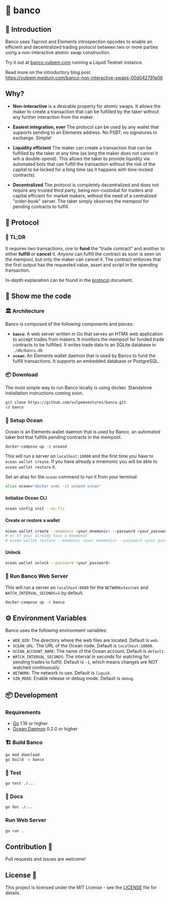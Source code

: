 # 🏦 banco

## 📖 Introduction

Banco uses Taproot and Elements introspection opcodes to enable an efficient and decentralized trading protocol between two or more parties using a non-interactive atomic swap construction.

Try it out at [banco.vulpem.com](https://banco.vulpem.com) running a Liquid Testnet instance.

Read more on the introductory blog post https://vulpem.medium.com/banco-non-interactive-swaps-00d042791e06

## Why?

- **Non-interactive** is a desirable property for atomic swaps. It allows the maker to create a transaction that can be fulfilled by the taker without any further interaction from the maker.

- **Easiest integration, ever** The protocol can be used by any wallet that supports sending to an Elements address. No PSBT, no signatures to exchange. Simple!

- **Liquidity efficient**  The maker can create a transaction that can be fulfilled by the taker at any time (as long the maker does not cancel it wih a double-spend). This allows the taker to provide liquidity via automated bots that can fulfill the transaction without the risk of the capital to be locked for a long time (as it happens with time-locked contracts).

- **Decentralized** The protocol is completely decentralized and does not require any trusted third party, being non-custodial for traders and capital efficient for market makers, without the need of a centralized "order-book" server. The taker simply observes the mempool for pending contracts to fulfill.

## 🧿 Protocol

### 🍔 TL;DR

It requires two transactions, one to **fund** the "trade contract" and another to either **fulfill** or **cancel** it.
*Anyone* can fulfill the contract as soon is seen on the mempool, but only the maker can cancel it.
The contract enforces that the first output has the requested value, asset and script in the spending transaction.

In-depth explanation can be found in the [protocol](./PROTOCOL.md) document.

## 🏃 Show me the code

### 🏛️ Architecture

Banco is composed of the following components and pieces:

- **`banco`**: A web server written in Go that serves an HTMX web application to accept trades from makers. It monitors the mempool for funded trade contracts to be fulfilled. It writes trade data to an SQLite database in `./db/banco.db`
- **`ocean`**: An Elements wallet daemon that is used by Banco to fund the fulfill transactions. It supports an embedded database or PostgreSQL.

### 📦 Download

The most simple way to run Banco locally is using docker. Standalone installation instructions coming soon.

```bash
git clone https://github.com/vulpemventures/banco.git
cd banco
```

### 🌊 Setup Ocean

Ocean is an Elements wallet daemon that is used by Banco, an automated taker bot that fulfills pending contracts in the mempool.

```bash
docker-compose up -d oceand
```

This will run a server on `localhost:18000` and the first time you have to `ocean wallet create`. If you have already a mnemonic you will be able to `ocean wallet restore` it.

Set an alias for the `ocean` command to run it from your terminal:

```bash
alias ocean="docker exec -it oceand ocean"
```

#### Initialize Ocean CLI

```bash
ocean config init --no-tls
```

#### Create or restore a wallet

```bash
ocean wallet create --mnemonic <your_mnemonic> --password <your_password>
# or if your already have a mnemonic
# ocean wallet restore --mnemonic <your_mnemonic> --password <your_password>
```

#### Unlock

```bash
ocean wallet unlock --password <your_password>
```

### 🚚 Run Banco Web Server

This will run a server on `localhost:8080` for the `NETWORK=testnet` and `WATCH_INTERVAL_SECONDS=5` by default.

```bash
docker-compose up -d banco
```

## ⚙️ Environment Variables

Banco uses the following environment variables:

- `WEB_DIR`: The directory where the web files are located. Default is `web`.
- `OCEAN_URL`: The URL of the Ocean node. Default is `localhost:18000`.
- `OCEAN_ACCOUNT_NAME`: The name of the Ocean account. Default is `default`.
- `WATCH_INTERVAL_SECONDS`: The interval in seconds for watching for pending trades to fulfill. Default is `-1`, which means changes are NOT watched continuously.
- `NETWORK`: The network to use. Default is `liquid`.
- `GIN_MODE`: Enable release or debug mode. Default is `debug`.

## 📦 Development

### Requirements

- [Go](https://golang.org/) 1.16 or higher.
- [Ocean Daemon](https://github.com/vulpemventures/oceand) 0.2.0 or higher

### 🏗️ Build Banco

```bash
go mod download
go build -o banco
```

### 🧪 Test

```bash
go test ./...
```

### 📝 Docs

```bash
go doc ./...
```

### Run Web Server

  ```bash
  go run .
  ```

## Contribution 🤝

Pull requests and issues are welcome!

## License 📜

This project is licensed under the MIT License - see the [LICENSE](LICENSE) file for details.
